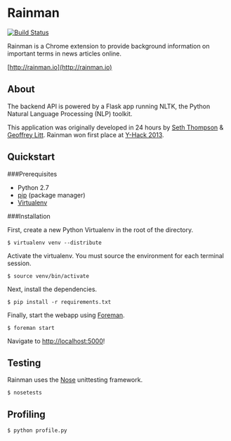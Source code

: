 Rainman
=======

[![Build Status](https://travis-ci.org/s3ththompson/rainman-backend.png?branch=master)](https://travis-ci.org/s3ththompson/rainman-backend)

Rainman is a Chrome extension to provide background information on important terms in news articles online.

[http://rainman.io](http://rainman.io)

About
-----

The backend API is powered by a Flask app running NLTK, the Python Natural Language Processing (NLP) toolkit.

This application was originally developed in 24 hours by [Seth Thompson](http://seth.fm) & [Geoffrey Litt](http://geoffreylitt.com).
Rainman won first place at [Y-Hack 2013](http://y-hack.com/).

Quickstart
----------

###Prerequisites

* Python 2.7
* [pip](https://pypi.python.org/pypi/pip) (package manager)
* [Virtualenv](https://pypi.python.org/pypi/virtualenv)

###Installation

First, create a new Python Virtualenv in the root of the directory.

	$ virtualenv venv --distribute

Activate the virtualenv.  You must source the environment for each terminal session.

	$ source venv/bin/activate

Next, install the dependencies.

	$ pip install -r requirements.txt

Finally, start the webapp using [Foreman](http://ddollar.github.io/foreman/).

	$ foreman start

Navigate to [http://localhost:5000](http://localhost:5000)!

Testing
-------

Rainman uses the [Nose](http://nose.readthedocs.org/) unittesting framework.

	$ nosetests

Profiling
---------

	$ python profile.py